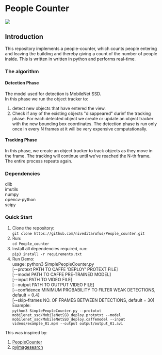 # People Counter  
![](intro/demo.gif)

## Introduction  
This repository implements a people-counter, which counts people entering and leaving the building and thereby giving a count of the number of people inside. This is written in written in python and performs real-time.

### The algorithm  
#### Detection Phase  
The model used for detection is MobileNet SSD.  
In this phase we run the object tracker to:  
1. detect new objects that have entered the view.  
2. Check if any of the existing objects "disappeared" durinf the tracking phase.
For each detected object we create or update an object tracker with the new bounding box coordinates. The detection phase is run only once in every N frames at it will be very expensive computationally.  

#### Tracking Phase
In this phase, we create an object tracker to track objects as they move in the frame. The tracking will continue until we’ve reached the N-th frame.  
The entire process repeats again.

### Dependencies  
dlib  
imutils  
numpy  
opencv-python  
scipy  

### Quick Start

1. Clone the repository:  
`git clone https://github.com/niveditarufus/People_counter.git`  
2. Run:  
`cd People_counter`
3. Install all dependencies required, run:  
`pip3 install -r requirements.txt`  
4. Run Demo:      
usage: python3 SimplePeopleCounter.py  
				[--protext PATH TO CAFFE 'DEPLOY' PROTEXT FILE]  
				[--model PATH TO CAFFE PRE-TRAINED MODEL]  
				[--input PATH TO VIDEO FILE]  
				[--output PATH TO OUTPUT VIDEO FILE]  
				[--confidence MINIMUM PROBABILITY TO FILTER WEAK DETECTIONS, default = 0.4]  
				[--skip-frames NO. OF FRAMES BETWEEN DETECTIONS, default = 30]  
Example:  
`python3 SimplePeopleCounter.py --prototxt mobilenet_ssd/MobileNetSSD_deploy.prototxt --model mobilenet_ssd/MobileNetSSD_deploy.caffemodel --input videos/example_01.mp4 --output output/output_01.avi`

This was inspired by:  
1. [PeopleCounter](https://github.com/niveditarufus/human-detection/tree/master/components/peopleCounter)
2. [pyimagesearch](https://www.pyimagesearch.com/)
